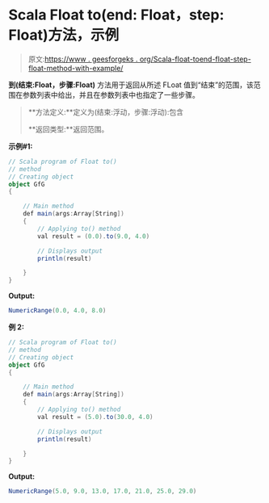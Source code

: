 # Scala Float to(end: Float，step: Float)方法，示例

> 原文:[https://www . geesforgeks . org/Scala-float-toend-float-step-float-method-with-example/](https://www.geeksforgeeks.org/scala-float-toend-float-step-float-method-with-example/)

**到(结束:Float，步骤:Float)** 方法用于返回从所述 FLoat 值到“结束”的范围，该范围在参数列表中给出，并且在参数列表中也指定了一些步骤。

> **方法定义:**定义为(结束:浮动，步骤:浮动):包含
> 
> **返回类型:**返回范围。

**示例#1:**

```scala
// Scala program of Float to() 
// method 
// Creating object 
object GfG 
{  

    // Main method 
    def main(args:Array[String]) 
    { 
        // Applying to() method 
        val result = (0.0).to(9.0, 4.0) 

        // Displays output 
        println(result) 

    } 
}   
```

**Output:**

```scala
NumericRange(0.0, 4.0, 8.0)

```

**例 2:**

```scala
// Scala program of Float to() 
// method 
// Creating object 
object GfG 
{  

    // Main method 
    def main(args:Array[String]) 
    { 
        // Applying to() method 
        val result = (5.0).to(30.0, 4.0) 

        // Displays output 
        println(result) 

    } 
}  
```

**Output:**

```scala
NumericRange(5.0, 9.0, 13.0, 17.0, 21.0, 25.0, 29.0)

```